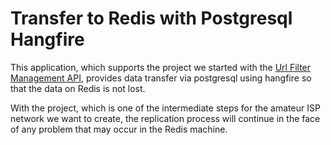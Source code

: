 # Transfer to Redis with Postgresql Hangfire

This application, which supports the project we started with the [Url Filter Management API](https://github.com/mercandev/minimal-api-url-filter-management), provides data transfer via postgresql using hangfire so that the data on Redis is not lost.

With the project, which is one of the intermediate steps for the amateur ISP network we want to create, the replication process will continue in the face of any problem that may occur in the Redis machine.
